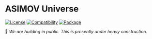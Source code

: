 # ASIMOV Universe

[![License](https://img.shields.io/badge/license-Public%20Domain-blue.svg)](https://unlicense.org)
[![Compatibility](https://img.shields.io/badge/ruby-3.2%2B-blue)](https://endoflife.date/ruby)
[![Package](https://img.shields.io/gem/v/asimov-universe)](https://rubygems.org/gems/asimov-universe)

🚧 _We are building in public. This is presently under heavy construction._
